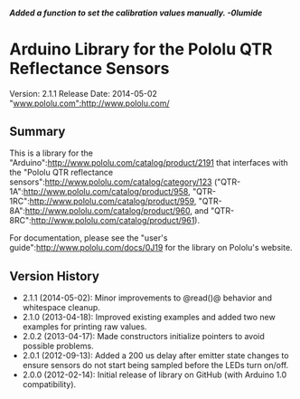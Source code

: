 ##### Added a function to set the calibration values manually. -0lumide

# Arduino Library for the Pololu QTR Reflectance Sensors

Version: 2.1.1
Release Date: 2014-05-02
"www.pololu.com":http://www.pololu.com/

## Summary

This is a library for the "Arduino":http://www.pololu.com/catalog/product/2191 that interfaces with the "Pololu QTR reflectance sensors":http://www.pololu.com/catalog/category/123 ("QTR-1A":http://www.pololu.com/catalog/product/958, "QTR-1RC":http://www.pololu.com/catalog/product/959, "QTR-8A":http://www.pololu.com/catalog/product/960, and "QTR-8RC":http://www.pololu.com/catalog/product/961).

For documentation, please see the "user's guide":http://www.pololu.com/docs/0J19 for the library on Pololu's website.

## Version History

* 2.1.1 (2014-05-02): Minor improvements to @read()@ behavior and whitespace cleanup.
* 2.1.0 (2013-04-18): Improved existing examples and added two new examples for printing raw values.
* 2.0.2 (2013-04-17): Made constructors initialize pointers to avoid possible problems.
* 2.0.1 (2012-09-13): Added a 200 us delay after emitter state changes to ensure sensors do not start being sampled before the LEDs turn on/off.
* 2.0.0 (2012-02-14): Initial release of library on GitHub (with Arduino 1.0 compatibility).
